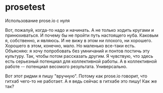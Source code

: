 prosetest
=========

Использование prose.io с нуля

Вот, пожалуй, когда-то надо и начинать. А не только ходить кругами и принюхиваться. И почему бы не пройти путь настоящего нуба. Каковым я, собственно, и являюсь. И не вижу в этом ни плохого, ни хорошего. Хорошего в этом, конечно, мало. Но маленько все-таки есть. Объясняю: я хочу попробовать без умничаний и понтов постичь эту культуру. Так, чтобы потом рассказать другим. Я чувствую, что здесь есть серьезный потенциал для коллективной работы. А в коллективной работе -- потенциал весомого результата. Универсально.

Вот этот ридми я пишу "вручную". Потому как prose.io говорит, что гитхаб чего-то не работает. А я ведь сейчас в гитхабе это пишу! Как же так?

